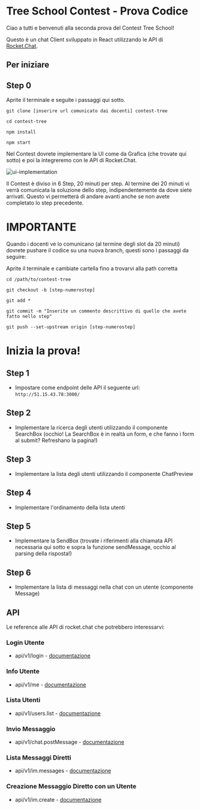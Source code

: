 # Tree School Contest - Prova Codice

Ciao a tutti e benvenuti alla seconda prova del Contest Tree School!

Questo è un chat Client sviluppato in React utilizzando le API di [Rocket.Chat](https://rocket.chat/).

## Per iniziare

## Step 0
Aprite il terminale e seguite i passaggi qui sotto.

```
git clone [inserire url comunicato dai docenti] contest-tree
```

```
cd contest-tree
```

```
npm install
```

```
npm start
```

Nel Contest dovrete implementare la UI come da Grafica (che trovate qui sotto) e poi la integreremo con le API di Rocket.Chat.

![ui-implementation](./assets/ui-implementation.png)

Il Contest è diviso in 6 Step, 20 minuti per step.
Al termine dei 20 minuti vi verrà comunicata la soluzione dello step, indipendentemente da dove siete arrivati.
Questo vi permetterà di andare avanti anche se non avete completato lo step precedente.

# IMPORTANTE
Quando i docenti ve lo comunicano (al termine degli slot da 20 minuti) dovrete pushare il codice su una nuova branch, questi sono i passaggi da seguire:

Aprite il terminale e cambiate cartella fino a trovarvi alla path corretta

```
cd /path/to/contest-tree
```

```
git checkout -b [step-numerostep]
```

```
git add *
```

```
git commit -m "Inserite un commento descrittivo di quello che avete fatto nello step"
```

```
git push --set-upstream origin [step-numerostep]
```



# Inizia la prova!

## Step 1

- Impostare come endpoint delle API il seguente url: `http://51.15.43.78:3000/`


## Step 2

- Implementare la ricerca degli utenti utilizzando il componente SearchBox
  (occhio! La SearchBox è in realtà un form, e che fanno i form al submit? Refreshano la pagina!)

## Step 3

- Implementare la lista degli utenti utilizzando il componente ChatPreview

## Step 4

- Implementare l'ordinamento della lista utenti

## Step 5

- Implementare la SendBox (trovate i riferimenti alla chiamata API necessaria qui sotto e sopra la funzione sendMessage, occhio al parsing della risposta!)

## Step 6

- Implementare la lista di messaggi nella chat con un utente (componente Message)


## API

Le reference alle API di rocket.chat che potrebbero interessarvi:

### Login Utente

- api/v1/login - [documentazione](https://rocket.chat/docs/developer-guides/rest-api/authentication/login/)

### Info Utente

- api/v1/me - [documentazione](https://rocket.chat/docs/developer-guides/rest-api/authentication/me/)

### Lista Utenti

- api/v1/users.list - [documentazione](https://rocket.chat/docs/developer-guides/rest-api/users/list/)

### Invio Messaggio

- api/v1/chat.postMessage - [documentazione](https://rocket.chat/docs/developer-guides/rest-api/chat/postmessage/)

### Lista Messaggi Diretti

- api/v1/im.messages - [documentazione](https://rocket.chat/docs/developer-guides/rest-api/im/messages/)

### Creazione Messaggio Diretto con un Utente

- api/v1/im.create - [documentazione](https://rocket.chat/docs/developer-guides/rest-api/im/create/)

